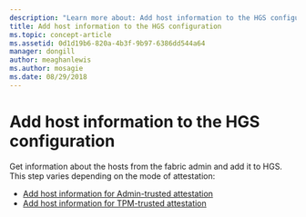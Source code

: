 ```yaml
---
description: "Learn more about: Add host information to the HGS configuration"
title: Add host information to the HGS configuration
ms.topic: concept-article
ms.assetid: 0d1d19b6-820a-4b3f-9b97-6386dd544a64
manager: dongill
author: meaghanlewis
ms.author: mosagie
ms.date: 08/29/2018
---
```


# Add host information to the HGS configuration

Get information about the hosts from the fabric admin and add it to HGS. This step varies depending on the mode of attestation:

- [Add host information for Admin-trusted attestation](guarded-fabric-add-host-information-for-admin-trusted-attestation.md)
- [Add host information for TPM-trusted attestation](guarded-fabric-add-host-information-for-tpm-trusted-attestation.md)

